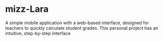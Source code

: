 # mizz-Lara
A simple mobile application with a web-based interface, designed for teachers to quickly calculate student grades. This personal project has an intuitive, step-by-step interface
